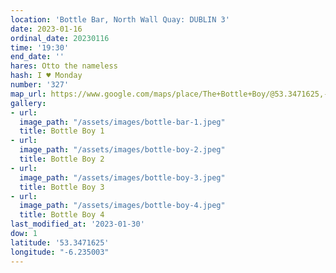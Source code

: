 ```yaml
---
location: 'Bottle Bar, North Wall Quay: DUBLIN 3'
date: 2023-01-16
ordinal_date: 20230116
time: '19:30'
end_date: ''
hares: Otto the nameless
hash: I ♥ Monday
number: '327'
map_url: https://www.google.com/maps/place/The+Bottle+Boy/@53.3471625,-6.235003,17z/data=!3m1!4b1!4m5!3m4!1s0x48670ff4631274df:0xe33435dea0b13c89!8m2!3d53.3471625!4d-6.2324281
gallery:
- url:
  image_path: "/assets/images/bottle-bar-1.jpeg"
  title: Bottle Boy 1
- url:
  image_path: "/assets/images/bottle-boy-2.jpeg"
  title: Bottle Boy 2
- url:
  image_path: "/assets/images/bottle-boy-3.jpeg"
  title: Bottle Boy 3
- url:
  image_path: "/assets/images/bottle-boy-4.jpeg"
  title: Bottle Boy 4
last_modified_at: '2023-01-30'
dow: 1
latitude: '53.3471625'
longitude: "-6.235003"
---
```


